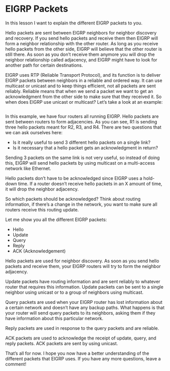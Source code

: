 # EIGRP Packets

In this lesson I want to explain the different EIGRP packets to you.

Hello packets are sent between EIGRP neighbors for neighbor discovery and recovery. If you send hello packets and receive them then EIGRP will form a neighbor relationship with the other router. As long as you receive hello packets from the other side, EIGRP will believe that the other router is still there. As soon as you don’t receive them anymore you will drop the neighbor relationship called adjacency, and EIGRP might have to look for another path for certain destinations.

EIGRP uses RTP (Reliable Transport Protocol), and its function is to deliver EIGRP packets between neighbors in a reliable and ordered way. It can use multicast or unicast and to keep things efficient, not all packets are sent reliably. Reliable means that when we send a packet we want to get an acknowledgment from the other side to make sure that they received it. So when does EIGRP use unicast or multicast? Let’s take a look at an example:

<figure><img src="https://cdn.networklessons.com/wp-content/uploads/2013/02/eigrp-hello-packet-overhead.png" alt=""><figcaption></figcaption></figure>

In this example, we have four routers all running EIGRP. Hello packets are sent between routers to form adjacencies. As you can see, R1 is sending three hello packets meant for R2, R3, and R4. There are two questions that we can ask ourselves here:

* Is it really useful to send 3 different hello packets on a single link?
* Is it necessary that a hello packet gets an acknowledgment in return?

Sending 3 packets on the same link is not very useful, so instead of doing this, EIGRP will send hello packets by using multicast on a multi-access network like Ethernet.

Hello packets don’t have to be acknowledged since EIGRP uses a hold-down time. If a router doesn’t receive hello packets in an X amount of time, it will drop the neighbor adjacency.

So which packets should be acknowledged? Think about routing information, if there’s a change in the network, you want to make sure all routers receive this routing update.

Let me show you all the different EIGRP packets:

* Hello
* Update
* Query
* Reply
* ACK (Acknowledgement)

Hello packets are used for neighbor discovery. As soon as you send hello packets and receive them, your EIGRP routers will try to form the neighbor adjacency.

Update packets have routing information and are sent reliably to whatever router that requires this information. Update packets can be sent to a single neighbor using unicast or to a group of neighbors using multicast.

Query packets are used when your EIGRP router has lost information about a certain network and doesn’t have any backup paths. What happens is that your router will send query packets to its neighbors, asking them if they have information about this particular network.

Reply packets are used in response to the query packets and are reliable.

ACK packets are used to acknowledge the receipt of update, query, and reply packets. ACK packets are sent by using unicast.

That’s all for now. I hope you now have a better understanding of the different packets that EIGRP uses. If you have any more questions, leave a comment!
